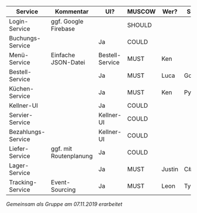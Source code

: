 Service | Kommentar | UI? | MUSCOW | Wer? | Sprache
--- | --- | --- | --- | --- | ---
Login-Service | ggf. Google Firebase | | SHOULD | |
Buchungs-Service | | Ja | COULD | |
Menü-Service | Einfache JSON-Datei | Bestell-Service | MUST | Ken
Bestell-Service | | Ja | MUST | Luca | Go
Küchen-Service | | Ja | MUST | Ken | Python
Kellner-UI | | Ja | COULD | |
Servier-Service | | Kellner-UI | COULD | |
Bezahlungs-Service | | Kellner-UI | COULD | |
Liefer-Service | ggf. mit Routenplanung | Ja | COULD | |
Lager-Service | | Ja | MUST | Justin | C#
Tracking-Service | Event-Sourcing | Ja | MUST | Leon | Typescript

*Gemeinsam als Gruppe am 07.11.2019 erarbeitet*
